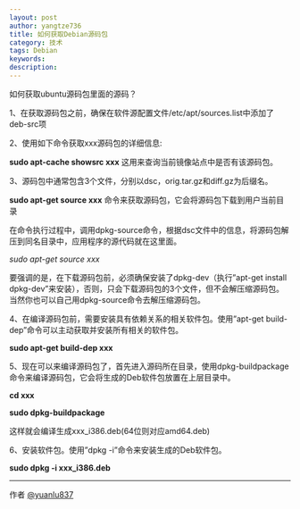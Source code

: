 ```yaml
---
layout: post
author: yangtze736
title: 如何获取Debian源码包
category: 技术
tags: Debian
keywords: 
description: 
---
```


如何获取ubuntu源码包里面的源码？

1、在获取源码包之前，确保在软件源配置文件/etc/apt/sources.list中添加了deb-src项

2、使用如下命令获取xxx源码包的详细信息:

 **sudo apt-cache showsrc xxx**    这用来查询当前镜像站点中是否有该源码包。

3、源码包中通常包含3个文件，分别以dsc，orig.tar.gz和diff.gz为后缀名。

 **sudo apt-get source  xxx**    命令来获取源码包，它会将源码包下载到用户当前目录

<!-- more -->

在命令执行过程中，调用dpkg-source命令，根据dsc文件中的信息，将源码包解压到同名目录中，应用程序的源代码就在这里面。

 *sudo apt-get source xxx*

要强调的是，在下载源码包前，必须确保安装了dpkg-dev（执行”apt-get install dpkg-dev”来安装），否则，只会下载源码包的3个文件，但不会解压缩源码包。当然你也可以自己用dpkg-source命令去解压缩源码包。

4、在编译源码包前，需要安装具有依赖关系的相关软件包。使用”apt-get build-dep”命令可以主动获取并安装所有相关的软件包。

 **sudo apt-get build-dep xxx**

5、现在可以来编译源码包了，首先进入源码所在目录，使用dpkg-buildpackage命令来编译源码包，它会将生成的Deb软件包放置在上层目录中。

 **cd xxx**

 **sudo dpkg-buildpackage**

这样就会编译生成xxx_i386.deb(64位则对应amd64.deb)

6、安装软件包。使用”dpkg -i”命令来安装生成的Deb软件包。

 **sudo dpkg -i  xxx_i386.deb**



---------------

作者 [@yuanlu837][1]

[1]: http://blog.csdn.net/yuanlu837/article/details/7750492
